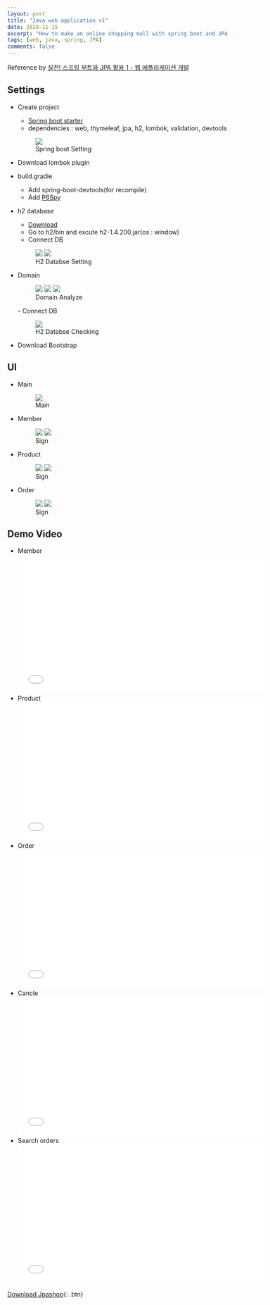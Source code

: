 ```yaml
---
layout: post
title: "Java web application v1"
date: 2020-11-15
excerpt: "How to make an online shopping mall with spring boot and JPA "
tags: [web, java, spring, JPA]
comments: false
---
```


Reference by <a href="https://www.inflearn.com/course/%EC%8A%A4%ED%94%84%EB%A7%81%EB%B6%80%ED%8A%B8-JPA-%ED%99%9C%EC%9A%A9-1/dashboard">실전! 스프링 부트와 JPA 활용 1 - 웹 애플리케이션 개발</a>


## Settings
* Create project
  - <a href ="https://Start.spring.io/">Spring boot starter</a>
  - dependencies : web, thymeleaf, jpa, h2, lombok, validation, devtools
  <figure>
	  <a href="/assets/img/posts/spring/springboot1.jpg"><img src="/assets/img/posts/spring/springboot1.jpg"></a>
	<figcaption>Spring boot Setting</figcaption>
  </figure>

* Download lombok plugin

* build.gradle
  - Add spring-boot-devtools(for recompile)
  - Add <a href="https://github.com/gavlyukovskiy/spring-boot-data-source-decorator">P6Spy</a>

* h2 database
  - <a href="https://h2database.com/h2-setup-2019-10-14.exe">Download </a>
  - Go to h2/bin and excute h2-1.4.200.jar(os : window)
  - Connect DB
  <figure class="half">
	  <a href="/assets/img/posts/spring/springboot2.jpg"><img src="/assets/img/posts/spring/springboot2.jpg"></a>
    <a href="/assets/img/posts/spring/springboot3.jpg"><img src="/assets/img/posts/spring/springboot3.jpg"></a>
	<figcaption>H2 Databse Setting</figcaption>
  </figure>

* Domain
  <figure class="third">
	<a href="/assets/img/posts/spring/domainAnalyze1.jpg"><img src="/assets/img/posts/spring/domainAnalyze1.jpg"></a>
    <a href="/assets/img/posts/spring/domainAnalyze2.jpg"><img src="/assets/img/posts/spring/domainAnalyze2.jpg"></a>
    <a href="/assets/img/posts/spring/domainAnalyze3.jpg"><img src="/assets/img/posts/spring/domainAnalyze3.jpg"></a>
	<figcaption>Domain Analyze</figcaption>
  </figure>
  - Connect DB
  <figure>
	  <a href="/assets/img/posts/spring/domainCheking.jpg"><img src="/assets/img/posts/spring/domainChecking.jpg"></a>
	<figcaption>H2 Databse Checking</figcaption>
  </figure>

* Download Bootstrap


## UI
* Main
  <figure>
	  <a href="/assets/img/posts/spring/main.jpg"><img src="/assets/img/posts/spring/main.jpg"></a>
	<figcaption>Main</figcaption>
  </figure>

* Member
  <figure class="half">
	  <a href="/assets/img/posts/spring/sign.jpg"><img src="/assets/img/posts/spring/sign.jpg"></a>
    <a href="/assets/img/posts/spring/memberList.jpg"><img src="/assets/img/posts/spring/memberList.jpg"></a>
	<figcaption>Sign</figcaption>
  </figure>

* Product
  <figure class="half">
	  <a href="/assets/img/posts/spring/createProduct.jpg"><img src="/assets/img/posts/spring/createProduct.jpg"></a>
    <a href="/assets/img/posts/spring/productList.jpg"><img src="/assets/img/posts/spring/productList.jpg"></a>
	<figcaption>Sign</figcaption>
  </figure>

* Order
  <figure class="half">
	  <a href="/assets/img/posts/spring/order.jpg"><img src="/assets/img/posts/spring/order.jpg"></a>
    <a href="/assets/img/posts/spring/orderList.jpg"><img src="/assets/img/posts/spring/orderList.jpg"></a>
	<figcaption>Sign</figcaption>
  </figure>


## Demo Video
* Member
  <iframe width="560" height="315" src="/assets/video/posts/jpashop/Jpashop-Member.mp4" frameborder="0"> </iframe>
* Product
  <iframe width="560" height="315" src="/assets/video/posts/jpashop/Jpashop-Product.mp4" frameborder="0"> </iframe>
* Order
  <iframe width="560" height="315" src="/assets/video/posts/jpashop/Jpashop-Order.mp4" frameborder="0"> </iframe>
* Cancle
  <iframe width="560" height="315" src="/assets/video/posts/jpashop/Jpashop-Cancle.mp4" frameborder="0"> </iframe>
* Search orders
  <iframe width="560" height="315" src="/assets/video/posts/jpashop/Jpashop-Search.mp4" frameborder="0"> </iframe>



  
[Download Jpashop](https://github.com/leehuhlee/jpashop){: .btn}